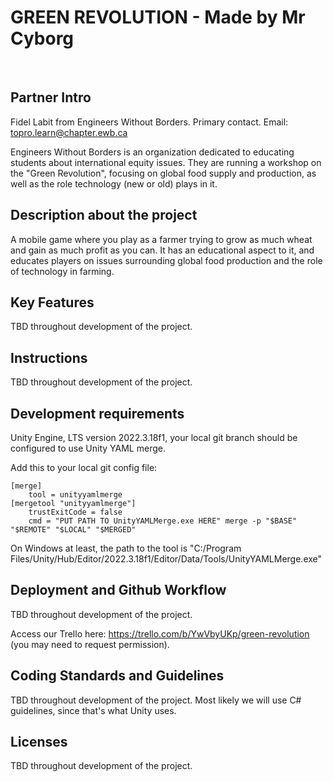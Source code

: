 # GREEN REVOLUTION - Made by Mr Cyborg
​
## Partner Intro
Fidel Labit from Engineers Without Borders. Primary contact. Email: topro.learn@chapter.ewb.ca

Engineers Without Borders is an organization dedicated to educating students about international equity issues. They are running a workshop on the "Green Revolution", focusing on global food supply and production, as well as the role technology (new or old) plays in it.

## Description about the project
A mobile game where you play as a farmer trying to grow as much wheat and gain as much profit as you can. It has an educational aspect to it, and educates players on issues surrounding global food production and the role of technology in farming.
​
## Key Features
TBD throughout development of the project.
​
## Instructions
TBD throughout development of the project.
 
## Development requirements
Unity Engine, LTS version 2022.3.18f1, your local git branch should be configured to use Unity YAML merge.

Add this to your local git config file:
```
[merge]
    tool = unityyamlmerge
[mergetool "unityyamlmerge"]
    trustExitCode = false
    cmd = "PUT PATH TO UnityYAMLMerge.exe HERE" merge -p "$BASE" "$REMOTE" "$LOCAL" "$MERGED"
```

On Windows at least, the path to the tool is "C:/Program Files/Unity/Hub/Editor/2022.3.18f1/Editor/Data/Tools/UnityYAMLMerge.exe"
 
## Deployment and Github Workflow
​TBD throughout development of the project.

Access our Trello here: https://trello.com/b/YwVbyUKp/green-revolution  (you may need to request permission).

 ## Coding Standards and Guidelines
TBD throughout development of the project. Most likely we will use C# guidelines, since that's what Unity uses.
​
 ## Licenses 
TBD throughout development of the project.
